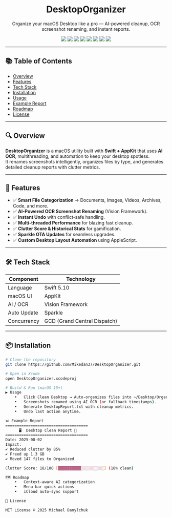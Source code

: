<h1 align="center">DesktopOrganizer</h1>
<p align="center">
Organize your macOS Desktop like a pro — AI-powered cleanup, OCR screenshot renaming, and instant reports.
</p>

<p align="center">
  <img src="https://img.shields.io/github/stars/Mikedan37/DesktopOrganizer?style=flat" />
  <img src="https://img.shields.io/github/forks/Mikedan37/DesktopOrganizer?style=flat" />
  <img src="https://img.shields.io/github/issues/Mikedan37/DesktopOrganizer" />
  <img src="https://img.shields.io/badge/swift-5.10-orange" />
  <img src="https://img.shields.io/badge/macOS-15+-black" />
  <img src="https://img.shields.io/badge/build-Xcode%2015-blue" />
  <img src="https://img.shields.io/github/license/Mikedan37/DesktopOrganizer" />
  <img src="https://img.shields.io/github/last-commit/Mikedan37/DesktopOrganizer?color=brightgreen" />
</p>

---

## 📚 Table of Contents
- [Overview](#overview)
- [Features](#features)
- [Tech Stack](#tech-stack)
- [Installation](#installation)
- [Usage](#usage)
- [Example Report](#example-report)
- [Roadmap](#roadmap)
- [License](#license)

---

## 🔍 Overview
**DesktopOrganizer** is a macOS utility built with **Swift + AppKit** that uses **AI OCR**, multithreading, and automation to keep your desktop spotless.  
It renames screenshots intelligently, organizes files by type, and generates detailed cleanup reports with clutter metrics.

---

## 🚀 Features
- ✅ **Smart File Categorization** → Documents, Images, Videos, Archives, Code, and more.
- ✅ **AI-Powered OCR Screenshot Renaming** (Vision Framework).
- ✅ **Instant Undo** with conflict-safe handling.
- ✅ **Multi-threaded Performance** for blazing fast cleanup.
- ✅ **Clutter Score & Historical Stats** for gamification.
- ✅ **Sparkle OTA Updates** for seamless upgrades.
- ✅ **Custom Desktop Layout Automation** using AppleScript.

---

## 🛠 Tech Stack
| Component    | Technology                     |
|-------------|--------------------------------|
| Language    | Swift 5.10                    |
| macOS UI    | AppKit                        |
| AI / OCR    | Vision Framework              |
| Auto Update | Sparkle                       |
| Concurrency | GCD (Grand Central Dispatch) |

---

## 📦 Installation
```bash
# Clone the repository
git clone https://github.com/Mikedan37/DesktopOrganizer.git

# Open in Xcode
open DesktopOrganizer.xcodeproj

# Build & Run (macOS 15+)
▶ Usage
	•	Click Clean Desktop → Auto-organizes files into ~/Desktop/Organized/.
	•	Screenshots renamed using AI OCR (or fallback timestamps).
	•	Generate DesktopReport.txt with cleanup metrics.
	•	Undo last action anytime.

📊 Example Report
====================================
      🖥  Desktop Clean Report 🧹
====================================
Date: 2025-08-02
Impact:
✔ Reduced clutter by 85%
✔ Freed up 1.3 GB
✔ Moved 147 files to Organized

Clutter Score: 18/100 [██████████░░░░░░░░░░] (18% clean)

🗺 Roadmap
	•	Context-aware AI categorization
	•	Menu bar quick actions
	•	iCloud auto-sync support

📜 License

MIT License © 2025 Michael Danylchuk

